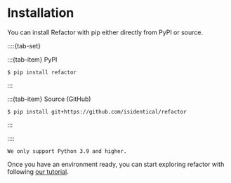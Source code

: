 # Installation

You can install Refactor with pip either directly from PyPI or source.

::::{tab-set}

:::{tab-item} PyPI

```console
$ pip install refactor
```

:::

:::{tab-item} Source (GitHub)

```console
$ pip install git+https://github.com/isidentical/refactor
```

:::

::::

```{warning}
We only support Python 3.9 and higher.
```

Once you have an environment ready, you can start exploring refactor with following [our tutorial](tutorial.md).
